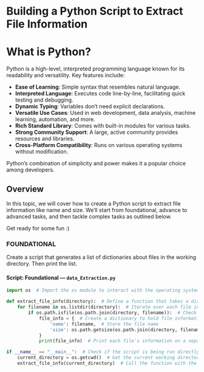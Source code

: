 # Building a Python Script to Extract File Information


# What is Python?

Python is a high-level, interpreted programming language known for its readability and versatility. Key features include:

- **Ease of Learning**: Simple syntax that resembles natural language.
- **Interpreted Language**: Executes code line-by-line, facilitating quick testing and debugging.
- **Dynamic Typing**: Variables don’t need explicit declarations.
- **Versatile Use Cases**: Used in web development, data analysis, machine learning, automation, and more.
- **Rich Standard Library**: Comes with built-in modules for various tasks.
- **Strong Community Support**: A large, active community provides resources and libraries.
- **Cross-Platform Compatibility**: Runs on various operating systems without modification.

Python’s combination of simplicity and power makes it a popular choice among developers.

## Overview

In this topic, we will cover how to create a Python script to extract file information like name and size. We’ll start from foundational, advance to advanced tasks, and then tackle complex tasks as outlined below.

Get ready for some fun :)

### FOUNDATIONAL

Create a script that generates a list of dictionaries about files in the working directory. Then print the list.

#### Script: Foundational — `data_Extraction.py`

```python
import os  # Import the os module to interact with the operating system

def extract_file_info(directory):  # Define a function that takes a directory path as an argument
    for filename in os.listdir(directory):  # Iterate over each file in the specified directory
        if os.path.isfile(os.path.join(directory, filename)):  # Check if the path is a file and combining a directory path and a filename
            file_info = {  # Create a dictionary to hold file information
                'name': filename,  # Store the file name
                'size': os.path.getsize(os.path.join(directory, filename))  # Get and store the file size
            }
            print(file_info)  # Print each file's information on a separate line

if __name__ == "__main__":  # Check if the script is being run directly (not imported)
    current_directory = os.getcwd()  # Get the current working directory
    extract_file_info(current_directory)  # Call the function with the current directory

